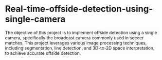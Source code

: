 # Real-time-offside-detection-using-single-camera
The objective of this project is to implement offside detection using a single camera, specifically the broadcast camera commonly used in soccer matches. This project leverages various image processing techniques, including segmentation, line detection, and 3D-to-2D space interpretation, to achieve accurate offside detection.
